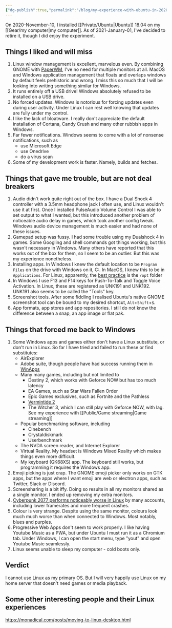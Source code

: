 ```yaml
---
{"dg-publish":true,"permalink":"/blog/my-experience-with-ubuntu-in-2020/","title":"My experience with Ubuntu in 2020","updated":"2024-10-18T12:06:32.000-07:00"}
---
```



On 2020-November-10, I installed [[Private/Ubuntu\|Ubuntu]] 18.04 on my [[Gear/my computer\|my computer]]. As of 2021-January-01, I've decided to retire it, though I did enjoy the experiment.

## Things I liked and will miss

1. Linux window management is excellent, marvelous even. By combining GNOME with [PaperWM](https://github.com/paperwm/PaperWM), I've no need for multiple monitors at all. MacOS and Windows application management that floats and overlaps windows by default feels prehistoric and wrong. I miss this so much that I will be looking into writing something similar for Windows.
2. It runs entirely off a USB drive! Windows absolutely refused to be installed on a USB drive.
3. No forced updates. Windows is notorious for forcing updates even during user activity. Under Linux I can rest well knowing that updates are fully under my control.
4. I like the lack of bloatware. I really don't appreciate the default installation of Cortana, Candy Crush and many other rubbish apps in Windows.
5. Far fewer notifications. Windows seems to come with a lot of nonsense notifications, such as
   - use Microsoft Edge
   - use Onedrive
   - do a virus scan
6. Some of my development work is faster. Namely, builds and fetches.

## Things that gave me trouble, but are not deal breakers

1. Audio didn't work quite right out of the box. I have a Dual Shock 4 controller with a 3.5mm headphone jack I often use, and Linux wouldn't use it at first. Once I installed PulseAudio Volume Control I was able to set output to what I wanted, but this introduced another problem of noticeable audio delay in games, which took another config tweak. Windows audio device management is much easier and had none of these issues.
2. Gamepad setup was fussy. I had some trouble using my Dualshock 4 in games. Some Googling and shell commands got things working, but this wasn't necessary in Windows. Many others have reported that this works out of the box for them, so I seem to be an outlier. But this was my experience nonetheless.
3. Installing apps. In Windows I knew the default location to be `Program Files` on the drive with Windows on it, C:. In MacOS, I knew this to be in `Applications`. For Linux, apparently, the [best practice](https://askubuntu.com/questions/1148/when-installing-user-applications-where-do-best-practices-suggest-they-be-loc) is the `/opt` folder
4. In Windows I use F13 and F14 keys for Push-To-Talk and Toggle Voice Activation. In Linux, these are registered as UNK191 and UNK192. UNK191 also seems to be called the "Tools" key.
5. Screenshot tools. After some fiddling I realised Ubuntu's native GNOME screenshot tool can be bound to my desired shortcut, `Alt`+`Shift`+`$`.
6. App formats, app stores and app repositories. I still do not know the difference between a snap, an app image or flat pak.


## Things that forced me back to Windows

1. Some Windows apps and games either don't have a Linux substitute, or don't run in Linux. So far I have tried and failed to run these or find substitutes:
   - AirExplorer
   - Adobe suite, though people have had success running them in [WinApps](https://github.com/Fmstrat/winapps)
   - Many many games, including but not limited to
     - Destiny 2, which works with Geforce NOW but has too much latency
     - EA Games, such as Star Wars Fallen Order
     - Epic Games exclusives, such as Fortnite and the Pathless
     - [Vermintide 2](https://www.protondb.com/app/552500)
     - The Witcher 3, which I can still play with Geforce NOW, with lag. See my experience with [[Public/Game streaming\|Game streaming]]
   - Popular benchmarking software, including
     - Cinebench
     - Crystaldiskmark
     - Userbenchmark
   - The NVDA screen reader, and Internet Explorer
   - Virtual Reality. My headset is Windows Mixed Reality which makes things even more difficult.
   - My keyboard (GK68XS) app. The keyboard still works, but programming it requires the Windows app.
2. Emoji picking is just crap. The GNOME emoji picker only works on GTK apps, but the apps where I want emoji are web or electron apps, such as Twitter, Slack or Discord.
3. Screensharing is a bit iffy. Doing so results in all my monitors shared as a single monitor. I ended up removing my extra monitors.
4. [Cyberpunk 2077 performs noticeably worse in Linux](https://www.protondb.com/app/1091500) by many accounts, including lower framerates and more frequent crashes.
5. Colour is very strange. Despite using the same monitor, colours look much much worse than when connected to Windows. Most notably, blues and purples.
6. Progressive Web Apps don't seem to work properly. I like having Youtube Music as a PWA, but under Ubuntu I must run it as a Chromium tab. Under Windows, I can open the start menu, type "yout" and open Youtube Music seamlessly.
7. Linux seems unable to sleep my computer - cold boots only.

## Verdict

I cannot use Linux as my primary OS. But I will very happily use Linux on my home server that doesn't need games or media playback.

## Some other interesting people and their Linux experiences

https://monadical.com/posts/moving-to-linux-desktop.html